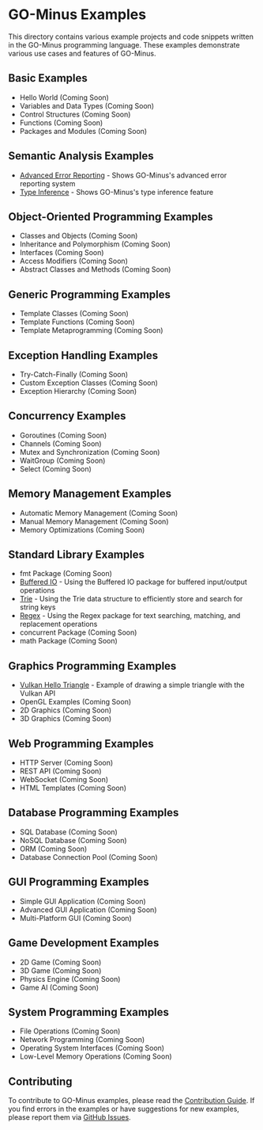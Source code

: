 # GO-Minus Examples

This directory contains various example projects and code snippets written in the GO-Minus programming language. These examples demonstrate various use cases and features of GO-Minus.

## Basic Examples

- Hello World (Coming Soon)
- Variables and Data Types (Coming Soon)
- Control Structures (Coming Soon)
- Functions (Coming Soon)
- Packages and Modules (Coming Soon)

## Semantic Analysis Examples

- [Advanced Error Reporting](semantic/error-reporting.md) - Shows GO-Minus's advanced error reporting system
- [Type Inference](semantic/type-inference.md) - Shows GO-Minus's type inference feature

## Object-Oriented Programming Examples

- Classes and Objects (Coming Soon)
- Inheritance and Polymorphism (Coming Soon)
- Interfaces (Coming Soon)
- Access Modifiers (Coming Soon)
- Abstract Classes and Methods (Coming Soon)

## Generic Programming Examples

- Template Classes (Coming Soon)
- Template Functions (Coming Soon)
- Template Metaprogramming (Coming Soon)

## Exception Handling Examples

- Try-Catch-Finally (Coming Soon)
- Custom Exception Classes (Coming Soon)
- Exception Hierarchy (Coming Soon)

## Concurrency Examples

- Goroutines (Coming Soon)
- Channels (Coming Soon)
- Mutex and Synchronization (Coming Soon)
- WaitGroup (Coming Soon)
- Select (Coming Soon)

## Memory Management Examples

- Automatic Memory Management (Coming Soon)
- Manual Memory Management (Coming Soon)
- Memory Optimizations (Coming Soon)

## Standard Library Examples

- fmt Package (Coming Soon)
- [Buffered IO](io/buffered-io-example.md) - Using the Buffered IO package for buffered input/output operations
- [Trie](container/trie-example.md) - Using the Trie data structure to efficiently store and search for string keys
- [Regex](regex/regex-example.md) - Using the Regex package for text searching, matching, and replacement operations
- concurrent Package (Coming Soon)
- math Package (Coming Soon)

## Graphics Programming Examples

- [Vulkan Hello Triangle](vulkan/hello-triangle.md) - Example of drawing a simple triangle with the Vulkan API
- OpenGL Examples (Coming Soon)
- 2D Graphics (Coming Soon)
- 3D Graphics (Coming Soon)

## Web Programming Examples

- HTTP Server (Coming Soon)
- REST API (Coming Soon)
- WebSocket (Coming Soon)
- HTML Templates (Coming Soon)

## Database Programming Examples

- SQL Database (Coming Soon)
- NoSQL Database (Coming Soon)
- ORM (Coming Soon)
- Database Connection Pool (Coming Soon)

## GUI Programming Examples

- Simple GUI Application (Coming Soon)
- Advanced GUI Application (Coming Soon)
- Multi-Platform GUI (Coming Soon)

## Game Development Examples

- 2D Game (Coming Soon)
- 3D Game (Coming Soon)
- Physics Engine (Coming Soon)
- Game AI (Coming Soon)

## System Programming Examples

- File Operations (Coming Soon)
- Network Programming (Coming Soon)
- Operating System Interfaces (Coming Soon)
- Low-Level Memory Operations (Coming Soon)

## Contributing

To contribute to GO-Minus examples, please read the [Contribution Guide](../../CONTRIBUTING.md). If you find errors in the examples or have suggestions for new examples, please report them via [GitHub Issues](https://github.com/gominus/gominus/issues).
